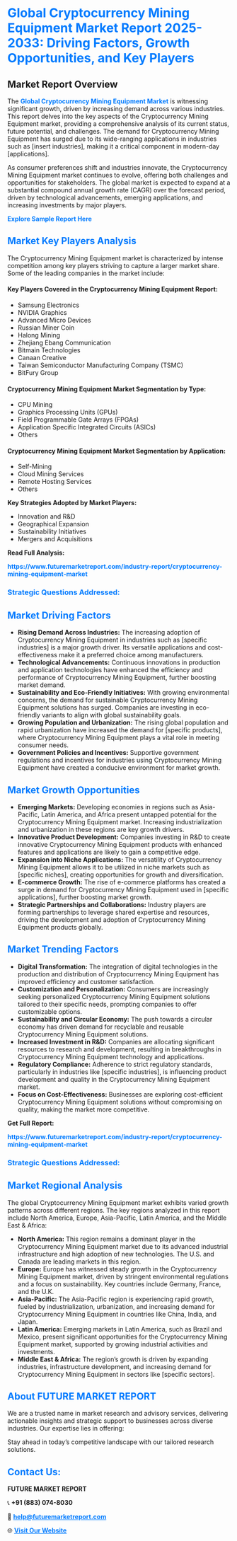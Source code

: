 <h1 style="color: #007BFF;">Global Cryptocurrency Mining Equipment Market Report 2025-2033: Driving Factors, Growth Opportunities, and Key Players</h1>

<section id="overview">
<h2>Market Report Overview</h2>
<p>The <a href="https://www.futuremarketreport.com/industry-report/cryptocurrency-mining-equipment-market" style="color: #007BFF; text-decoration: none;"><strong>Global Cryptocurrency Mining Equipment Market</strong></a> is witnessing significant growth, driven by increasing demand across various industries. This report delves into the key aspects of the Cryptocurrency Mining Equipment market, providing a comprehensive analysis of its current status, future potential, and challenges. The demand for Cryptocurrency Mining Equipment has surged due to its wide-ranging applications in industries such as [insert industries], making it a critical component in modern-day [applications].</p>
<p>As consumer preferences shift and industries innovate, the Cryptocurrency Mining Equipment market continues to evolve, offering both challenges and opportunities for stakeholders. The global market is expected to expand at a substantial compound annual growth rate (CAGR) over the forecast period, driven by technological advancements, emerging applications, and increasing investments by major players.</p>
</section>

<section id="overview">
<p><a href="https://www.futuremarketreport.com/request-sample/reportId=46654" style="color: #007BFF; text-decoration: none;"><strong>Explore Sample Report Here</strong></a></p>
</section>

<section id="key-players">
<h2 style="color: #007BFF;">Market Key Players Analysis</h2>
<p>The Cryptocurrency Mining Equipment market is characterized by intense competition among key players striving to capture a larger market share. Some of the leading companies in the market include:</p>
<h4>Key Players Covered in the Cryptocurrency Mining Equipment Report:</h4>
<ul><li>Samsung Electronics</li><li>NVIDIA Graphics</li><li>Advanced Micro Devices</li><li>Russian Miner Coin</li><li>Halong Mining</li><li>Zhejiang Ebang Communication</li><li>Bitmain Technologies</li><li>Canaan Creative</li><li>Taiwan Semiconductor Manufacturing Company (TSMC)</li><li>BitFury Group</li></ul>
<h4>Cryptocurrency Mining Equipment Market Segmentation by Type:</h4>
<ul><li>CPU Mining</li><li>Graphics Processing Units (GPUs)</li><li>Field Programmable Gate Arrays (FPGAs)</li><li>Application Specific Integrated Circuits (ASICs)</li><li>Others</li></ul>

<h4>Cryptocurrency Mining Equipment Market Segmentation by Application:</h4>
<ul><li>Self-Mining</li><li>Cloud Mining Services</li><li>Remote Hosting Services</li><li>Others</li></ul>
<p><strong>Key Strategies Adopted by Market Players:</strong></p>
<ul>
<li>Innovation and R&D</li>
<li>Geographical Expansion</li>
<li>Sustainability Initiatives</li>
<li>Mergers and Acquisitions</li>
</ul>
</section>

<section>
<p><strong>Read Full Analysis: </strong></p><a href="https://www.futuremarketreport.com/industry-report/cryptocurrency-mining-equipment-market" style="color: #007BFF; text-decoration: none;"><strong>https://www.futuremarketreport.com/industry-report/cryptocurrency-mining-equipment-market</strong></a>
<h3 style="color: #007BFF;">Strategic Questions Addressed:</h3>
</section>

<section id="driving-factors">
<h2 style="color: #007BFF;">Market Driving Factors</h2>
<ul>
<li><strong>Rising Demand Across Industries:</strong> The increasing adoption of Cryptocurrency Mining Equipment in industries such as [specific industries] is a major growth driver. Its versatile applications and cost-effectiveness make it a preferred choice among manufacturers.</li>
<li><strong>Technological Advancements:</strong> Continuous innovations in production and application technologies have enhanced the efficiency and performance of Cryptocurrency Mining Equipment, further boosting market demand.</li>
<li><strong>Sustainability and Eco-Friendly Initiatives:</strong> With growing environmental concerns, the demand for sustainable Cryptocurrency Mining Equipment solutions has surged. Companies are investing in eco-friendly variants to align with global sustainability goals.</li>
<li><strong>Growing Population and Urbanization:</strong> The rising global population and rapid urbanization have increased the demand for [specific products], where Cryptocurrency Mining Equipment plays a vital role in meeting consumer needs.</li>
<li><strong>Government Policies and Incentives:</strong> Supportive government regulations and incentives for industries using Cryptocurrency Mining Equipment have created a conducive environment for market growth.</li>
</ul>
</section>

<section id="growth-opportunities">
<h2 style="color: #007BFF;">Market Growth Opportunities</h2>
<ul>
<li><strong>Emerging Markets:</strong> Developing economies in regions such as Asia-Pacific, Latin America, and Africa present untapped potential for the Cryptocurrency Mining Equipment market. Increasing industrialization and urbanization in these regions are key growth drivers.</li>
<li><strong>Innovative Product Development:</strong> Companies investing in R&D to create innovative Cryptocurrency Mining Equipment products with enhanced features and applications are likely to gain a competitive edge.</li>
<li><strong>Expansion into Niche Applications:</strong> The versatility of Cryptocurrency Mining Equipment allows it to be utilized in niche markets such as [specific niches], creating opportunities for growth and diversification.</li>
<li><strong>E-commerce Growth:</strong> The rise of e-commerce platforms has created a surge in demand for Cryptocurrency Mining Equipment used in [specific applications], further boosting market growth.</li>
<li><strong>Strategic Partnerships and Collaborations:</strong> Industry players are forming partnerships to leverage shared expertise and resources, driving the development and adoption of Cryptocurrency Mining Equipment products globally.</li>
</ul>
</section>

<section id="trending-factors">
<h2 style="color: #007BFF;">Market Trending Factors</h2>
<ul>
<li><strong>Digital Transformation:</strong> The integration of digital technologies in the production and distribution of Cryptocurrency Mining Equipment has improved efficiency and customer satisfaction.</li>
<li><strong>Customization and Personalization:</strong> Consumers are increasingly seeking personalized Cryptocurrency Mining Equipment solutions tailored to their specific needs, prompting companies to offer customizable options.</li>
<li><strong>Sustainability and Circular Economy:</strong> The push towards a circular economy has driven demand for recyclable and reusable Cryptocurrency Mining Equipment solutions.</li>
<li><strong>Increased Investment in R&D:</strong> Companies are allocating significant resources to research and development, resulting in breakthroughs in Cryptocurrency Mining Equipment technology and applications.</li>
<li><strong>Regulatory Compliance:</strong> Adherence to strict regulatory standards, particularly in industries like [specific industries], is influencing product development and quality in the Cryptocurrency Mining Equipment market.</li>
<li><strong>Focus on Cost-Effectiveness:</strong> Businesses are exploring cost-efficient Cryptocurrency Mining Equipment solutions without compromising on quality, making the market more competitive.</li>
</ul>
</section>

<section>
<p><strong>Get Full Report: </strong></p><a href="https://www.futuremarketreport.com/industry-report/cryptocurrency-mining-equipment-market" style="color: #007BFF; text-decoration: none;"><strong>https://www.futuremarketreport.com/industry-report/cryptocurrency-mining-equipment-market</strong></a>
<h3 style="color: #007BFF;">Strategic Questions Addressed:</h3>
</section>


<section id="regional-analysis">
<h2 style="color: #007BFF;">Market Regional Analysis</h2>
<p>The global Cryptocurrency Mining Equipment market exhibits varied growth patterns across different regions. The key regions analyzed in this report include North America, Europe, Asia-Pacific, Latin America, and the Middle East & Africa:</p>
<ul>
<li><strong>North America:</strong> This region remains a dominant player in the Cryptocurrency Mining Equipment market due to its advanced industrial infrastructure and high adoption of new technologies. The U.S. and Canada are leading markets in this region.</li>
<li><strong>Europe:</strong> Europe has witnessed steady growth in the Cryptocurrency Mining Equipment market, driven by stringent environmental regulations and a focus on sustainability. Key countries include Germany, France, and the U.K.</li>
<li><strong>Asia-Pacific:</strong> The Asia-Pacific region is experiencing rapid growth, fueled by industrialization, urbanization, and increasing demand for Cryptocurrency Mining Equipment in countries like China, India, and Japan.</li>
<li><strong>Latin America:</strong> Emerging markets in Latin America, such as Brazil and Mexico, present significant opportunities for the Cryptocurrency Mining Equipment market, supported by growing industrial activities and investments.</li>
<li><strong>Middle East & Africa:</strong> The region’s growth is driven by expanding industries, infrastructure development, and increasing demand for Cryptocurrency Mining Equipment in sectors like [specific sectors].</li>
</ul>
</section>

<footer>
<h2 style="color: #007BFF;">About FUTURE MARKET REPORT</h2>
<p>We are a trusted name in market research and advisory services, delivering actionable insights and strategic support to businesses across diverse industries. Our expertise lies in offering:</p>

<p>Stay ahead in today’s competitive landscape with our tailored research solutions.</p>

<h2 style="color: #007BFF;">Contact Us:</h2>
<p><strong>FUTURE MARKET REPORT</strong></p>
<p>📞 <strong>+91 (883) 074-8030</strong></p>
<p>📧 <strong><a href="mailto:help@futuremarketreport.com" style="color: #007BFF;">help@futuremarketreport.com</a></strong></p>
<p>🌐 <strong><a href="https://www.futuremarketreport.com/" style="color: #007BFF;">Visit Our Website</a></strong></p>
</footer>
